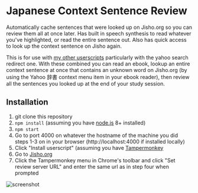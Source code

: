 # Japanese Context Sentence Review

Automatically cache sentences that were looked up on Jisho.org so you can review them all at once later. Has built in speech synthesis to read whatever you've highlighted, or read the entire sentence out. Also has quick access to look up the context sentence on Jisho again.

This is for use with [my other userscripts](https://github.com/sheodox/japanese-userscripts) particularly with the yahoo search redirect one. With these combined you can read an ebook, lookup an entire context sentence at once that contains an unknown word on Jisho.org (by using the Yahoo 辞書 context menu item in your ebook reader), then review all the sentences you looked up at the end of your study session.

## Installation

1. git clone this repository
1. `npm install` (assuming you have [node.js](https://nodejs.org/en/) 8+ installed)
1. `npm start`
1. Go to port 4000 on whatever the hostname of the machine you did steps 1-3 on in your browser (http://localhost:4000 if installed locally)
1. Click "Install userscript" (assuming you have [Tampermonkey](https://chrome.google.com/webstore/detail/tampermonkey/dhdgffkkebhmkfjojejmpbldmpobfkfo)
1. Go to [Jisho.org](http://jisho.org)
1. Click the Tampermonkey menu in Chrome's toolbar and click "Set review server URL" and enter the same url as in step four when prompted

![screenshot](https://raw.githubusercontent.com/sheodox/japanese-context-sentence-review/master/images/screenshot.png)
